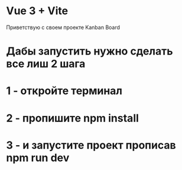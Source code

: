 # Vue 3 + Vite

Приветствую с своем проекте Kanban Board
# Дабы запустить нужно сделать все лиш 2 шага
# 1 - откройте терминал
# 2 - пропишите npm install
# 3 - и запустите проект прописав npm run dev